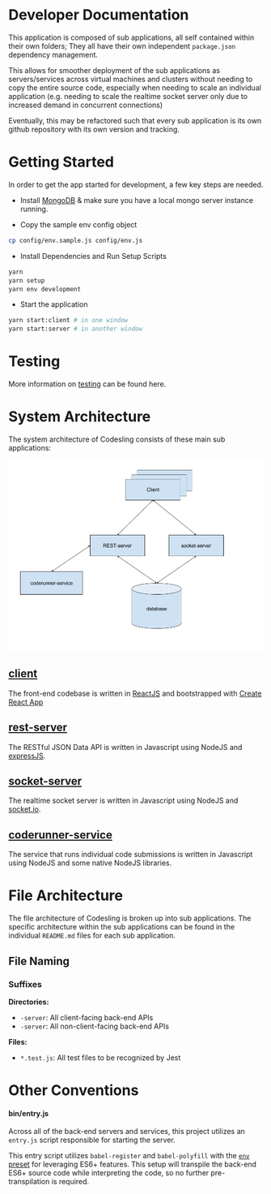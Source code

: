 # Developer Documentation

This application is composed of sub applications, all self contained within their own folders; They all have their own independent `package.json` dependency management.

This allows for smoother deployment of the sub applications as servers/services across virtual machines and clusters without needing to copy the entire source code, especially when needing to scale an individual application (e.g. needing to scale the realtime socket server only due to increased demand in concurrent connections)

Eventually, this may be refactored such that every sub application is its own github repository with its own version and tracking.

# Getting Started

In order to get the app started for development, a few key steps are needed.

* Install [MongoDB](https://www.mongodb.com/) & make sure you have a local mongo server instance running.

* Copy the sample env config object

```bash
cp config/env.sample.js config/env.js
```

* Install Dependencies and Run Setup Scripts

```bash
yarn
yarn setup
yarn env development
```

* Start the application

```bash
yarn start:client # in one window
yarn start:server # in another window
```

# Testing

More information on [testing](testing.md) can be found here.

# System Architecture

The system architecture of Codesling consists of these main sub applications:

![codesling architecture v1](assets/codesling-architecture-v1.png)

## [client](client.md)

The front-end codebase is written in [ReactJS](https://reactjs.org/) and bootstrapped with [Create React App](https://github.com/facebookincubator/create-react-app#getting-started)

## [rest-server](rest-server.md)

The RESTful JSON Data API is written in Javascript using NodeJS and [expressJS](https://expressjs.com/).

## [socket-server](socket-server.md)

The realtime socket server is written in Javascript using NodeJS and [socket.io](https://socket.io/).

## [coderunner-service](coderunner-service.md)

The service that runs individual code submissions is written in Javascript using NodeJS and some native NodeJS libraries.

# File Architecture

The file architecture of Codesling is broken up into sub applications. The specific architecture within the sub applications can be found in the individual `README.md` files for each sub application.

## File Naming

### Suffixes

**Directories:**

- `-server`: All client-facing back-end APIs
- `-server`: All non-client-facing back-end APIs

**Files:**

- `*.test.js`: All test files to be recognized by Jest

# Other Conventions

#### bin/entry.js

Across all of the back-end servers and services, this project utilizes an `entry.js` script responsible for starting the server.

This entry script utilizes `babel-register` and `babel-polyfill` with the [`env` preset](https://github.com/babel/babel-preset-env) for leveraging ES6+ features. This setup will transpile the back-end ES6+ source code while interpreting the code, so no further pre-transpilation is required.
